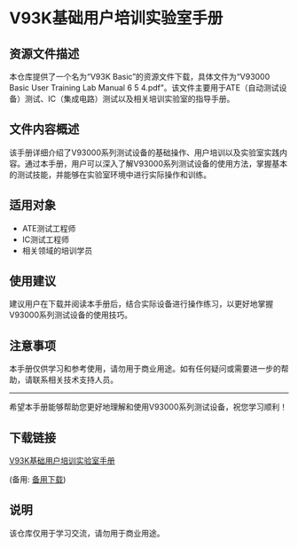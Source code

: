 # V93K基础用户培训实验室手册

## 资源文件描述

本仓库提供了一个名为“V93K Basic”的资源文件下载，具体文件为“V93000 Basic User Training Lab Manual 6 5 4.pdf”。该文件主要用于ATE（自动测试设备）测试、IC（集成电路）测试以及相关培训实验室的指导手册。

## 文件内容概述

该手册详细介绍了V93000系列测试设备的基础操作、用户培训以及实验室实践内容。通过本手册，用户可以深入了解V93000系列测试设备的使用方法，掌握基本的测试技能，并能够在实验室环境中进行实际操作和训练。

## 适用对象

- ATE测试工程师
- IC测试工程师
- 相关领域的培训学员

## 使用建议

建议用户在下载并阅读本手册后，结合实际设备进行操作练习，以更好地掌握V93000系列测试设备的使用技巧。

## 注意事项

本手册仅供学习和参考使用，请勿用于商业用途。如有任何疑问或需要进一步的帮助，请联系相关技术支持人员。

---

希望本手册能够帮助您更好地理解和使用V93000系列测试设备，祝您学习顺利！

## 下载链接
[V93K基础用户培训实验室手册](https://pan.quark.cn/s/bf9da7f04ad5) 

(备用: [备用下载](https://pan.baidu.com/s/1PsuTQCKZix1RsyiB5PtKIQ?pwd=1234))

## 说明

该仓库仅用于学习交流，请勿用于商业用途。
